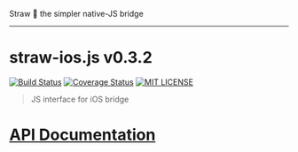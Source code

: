 Straw :tropical_drink: the simpler native-JS bridge

----
# straw-ios.js v0.3.2

[![Build Status](https://img.shields.io/travis/strawjs/straw-ios.js.svg?style=flat)](https://travis-ci.org/strawjs/straw-ios.js)
[![Coverage Status](https://coveralls.io/repos/strawjs/straw-ios.js/badge.png?branch=master)](https://coveralls.io/r/strawjs/straw-ios.js?branch=master)
[![MIT LICENSE](http://img.shields.io/badge/license-mit-blue.svg?style=flat)](https://raw.githubusercontent.com/strawjs/straw-ios.js/master/LICENSE)

> JS interface for iOS bridge

# [API Documentation](https://strawjs.github.io/straw-ios.js/doc/v0.3.2/index.html#!/api/straw.core)
